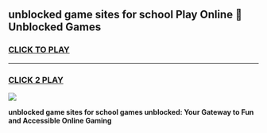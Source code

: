
## unblocked game sites for school Play Online 👋 Unblocked Games
<h3>
<a href="https://premium.freeplayer.one?title=unblocked_game_sites_for_school&ref=19F">CLICK TO PLAY</a></h3>
<hr>

<h3>
<a href="https://premium.freeplayer.one?title=unblocked_game_sites_for_school&ref=19F">CLICK 2 PLAY</a>
  
</h3>

<a href="https://premium.freeplayer.one?title=unblocked_game_sites_for_school&ref=19F"><img src="https://clearcache.store/games.png"></a>


**unblocked game sites for school games unblocked: Your Gateway to Fun and Accessible Online Gaming**
